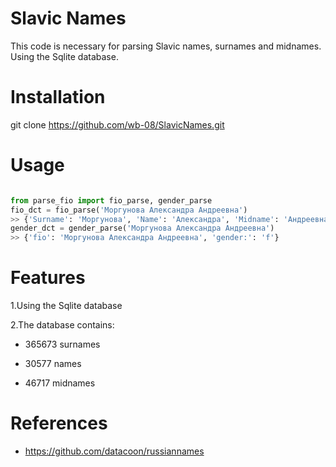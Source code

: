 # Slavic Names
This code is necessary for parsing  Slavic names, surnames and midnames. Using the Sqlite database. 

# Installation

git clone https://github.com/wb-08/SlavicNames.git

# Usage


```python

from parse_fio import fio_parse, gender_parse
fio_dct = fio_parse('Моргунова Александра Андреевна')
>> {'Surname': 'Моргунова', 'Name': 'Александра', 'Midname': 'Андреевна'}
gender_dct = gender_parse('Моргунова Александра Андреевна')
>> {'fio': 'Моргунова Александра Андреевна', 'gender:': 'f'}
```


# Features

1.Using the Sqlite database

2.The database contains:

* 365673 surnames

* 30577 names

* 46717 midnames


# References

* https://github.com/datacoon/russiannames


